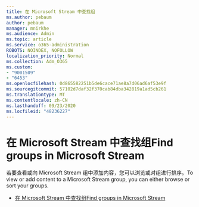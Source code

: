 ```yaml
---
title: 在 Microsoft Stream 中查找组
ms.author: pebaum
author: pebaum
manager: mnirkhe
ms.audience: Admin
ms.topic: article
ms.service: o365-administration
ROBOTS: NOINDEX, NOFOLLOW
localization_priority: Normal
ms.collection: Adm_O365
ms.custom:
- "9001509"
- "6453"
ms.openlocfilehash: 0d865582251b5de6cace71ae8a7d06ad6af53e9f
ms.sourcegitcommit: 57102d7daf32f370cab84dba342819a1ad5cb261
ms.translationtype: MT
ms.contentlocale: zh-CN
ms.lasthandoff: 09/23/2020
ms.locfileid: "48236227"
---
```

# <a name="find-groups-in-microsoft-stream"></a><span data-ttu-id="a88e3-102">在 Microsoft Stream 中查找组</span><span class="sxs-lookup"><span data-stu-id="a88e3-102">Find groups in Microsoft Stream</span></span>

<span data-ttu-id="a88e3-103">若要查看或向 Microsoft Stream 组中添加内容，您可以浏览或对组进行排序。</span><span class="sxs-lookup"><span data-stu-id="a88e3-103">To view or add content to a Microsoft Stream group, you can either browse or sort your groups.</span></span>  

- [<span data-ttu-id="a88e3-104">在 Microsoft Stream 中查找组</span><span class="sxs-lookup"><span data-stu-id="a88e3-104">Find groups in Microsoft Stream</span></span>](https://docs.microsoft.com/stream/portal-browse-filter-groups)
